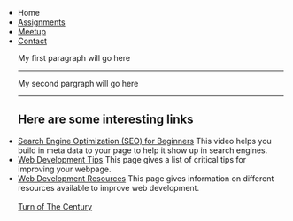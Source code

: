 
<ul>
  <li>Home
  <li> <a href="https://jhanks89.github.io/CNIT132-Assignments/">Assignments</a>
  <li> <a href="https://jhanks89.github.io/MeetUp/">Meetup</a>
  <li> <a href="https://jhanks89.github.io/Contact/">Contact</a>
          <br>
          <!-- Jordan Hanks 03/08/2022 -->
<p> My first paragraph will go here </p>
<hr>
<p> My second pargraph will go here </p>
<hr>
 <h2> Here are some interesting links </h2>
<li> <a href="https://www.youtube.com/watch?v=rpwD50v0Ubo">Search Engine Optimization (SEO) for Beginners</a> This video helps you build in meta data to your page to help it show up in search engines.
<li> <a href="https://www.impactplus.com/blog/tips-for-improving-your-web-design">Web Development Tips</a> This page gives a list of critical tips for improving your webpage.
<li> <a href="https://medium.com/@ismapro/resources-to-improve-your-web-development-skills-1a3766025852">Web Development Resources</a> This page gives information on different resources available to improve web development.
<br>
  <br>
<a href="https://www.techopedia.com/2/31579/networks/a-brief-history-of-web-development#the-turn-of-the-century"> Turn of The Century </a>
        
